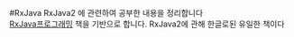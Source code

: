 #RxJava
RxJava2 에 관련하여 공부한 내용을 정리합니다</br>
[RxJava프로그래밍](http://www.hanbit.co.kr/media/books/book_view.html?p_code=B3448548347) 책을 기반으로 합니다. RxJava2에 관해 한글로된 유일한 책이다
